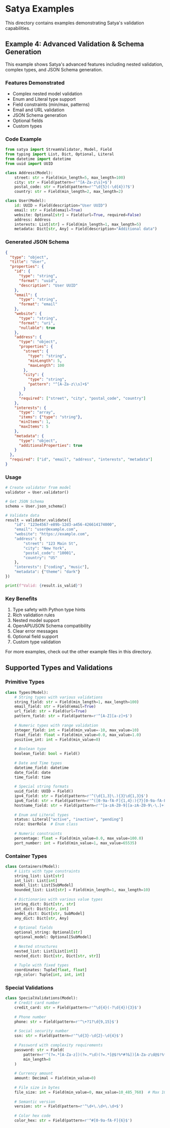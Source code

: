 # Satya Examples

This directory contains examples demonstrating Satya's validation capabilities.

## Example 4: Advanced Validation & Schema Generation

This example shows Satya's advanced features including nested validation, complex types, and JSON Schema generation.

### Features Demonstrated
- Complex nested model validation
- Enum and Literal type support
- Field constraints (min/max, patterns)
- Email and URL validation
- JSON Schema generation
- Optional fields
- Custom types

### Code Example

``` python
from satya import StreamValidator, Model, Field
from typing import List, Dict, Optional, Literal
from datetime import datetime
from uuid import UUID

class Address(Model):
    street: str = Field(min_length=5, max_length=100)
    city: str = Field(pattern=r'^[A-Za-z\s]+$')
    postal_code: str = Field(pattern=r'^\d{5}(-\d{4})?$')
    country: str = Field(min_length=2, max_length=2)

class User(Model):
    id: UUID = Field(description="User UUID")
    email: str = Field(email=True)
    website: Optional[str] = Field(url=True, required=False)
    address: Address
    interests: List[str] = Field(min_length=1, max_length=5)
    metadata: Dict[str, Any] = Field(description="Additional data")
```

### Generated JSON Schema

``` json
{
  "type": "object",
  "title": "User",
  "properties": {
    "id": {
      "type": "string",
      "format": "uuid",
      "description": "User UUID"
    },
    "email": {
      "type": "string",
      "format": "email"
    },
    "website": {
      "type": "string",
      "format": "uri",
      "nullable": true
    },
    "address": {
      "type": "object",
      "properties": {
        "street": {
          "type": "string",
          "minLength": 5,
          "maxLength": 100
        },
        "city": {
          "type": "string",
          "pattern": "^[A-Za-z\\s]+$"
        }
      },
      "required": ["street", "city", "postal_code", "country"]
    },
    "interests": {
      "type": "array",
      "items": {"type": "string"},
      "minItems": 1,
      "maxItems": 5
    },
    "metadata": {
      "type": "object",
      "additionalProperties": true
    }
  },
  "required": ["id", "email", "address", "interests", "metadata"]
}
```

### Usage

``` python
# Create validator from model
validator = User.validator()

# Get JSON Schema
schema = User.json_schema()

# Validate data
result = validator.validate({
    "id": "123e4567-e89b-12d3-a456-426614174000",
    "email": "user@example.com",
    "website": "https://example.com",
    "address": {
        "street": "123 Main St",
        "city": "New York",
        "postal_code": "10001",
        "country": "US"
    },
    "interests": ["coding", "music"],
    "metadata": {"theme": "dark"}
})

print(f"Valid: {result.is_valid}")
```

### Key Benefits
1. Type safety with Python type hints
2. Rich validation rules
3. Nested model support
4. OpenAPI/JSON Schema compatibility
5. Clear error messages
6. Optional field support
7. Custom type validation

For more examples, check out the other example files in this directory.

## Supported Types and Validations

### Primitive Types
``` python
class Types(Model):
    # String types with various validations
    string_field: str = Field(min_length=1, max_length=100)
    email_field: str = Field(email=True)
    url_field: str = Field(url=True)
    pattern_field: str = Field(pattern=r'^[A-Z][a-z]+$')
    
    # Numeric types with range validation
    integer_field: int = Field(min_value=-10, max_value=10)
    float_field: float = Field(min_value=0.0, max_value=1.0)
    positive_int: int = Field(min_value=0)
    
    # Boolean type
    boolean_field: bool = Field()
    
    # Date and Time types
    datetime_field: datetime
    date_field: date
    time_field: time
    
    # Special string formats
    uuid_field: UUID = Field()
    ipv4_field: str = Field(pattern=r'^(\d{1,3}\.){3}\d{1,3}$')
    ipv6_field: str = Field(pattern=r'^([0-9a-fA-F]{1,4}:){7}[0-9a-fA-F]{1,4}$')
    hostname_field: str = Field(pattern=r'^[a-zA-Z0-9][a-zA-Z0-9\-\.]+[a-zA-Z0-9]$')
    
    # Enum and Literal types
    status: Literal["active", "inactive", "pending"]
    role: UserRole  # Enum class
    
    # Numeric constraints
    percentage: float = Field(min_value=0.0, max_value=100.0)
    port_number: int = Field(min_value=1, max_value=65535)
```

### Container Types
``` python
class Containers(Model):
    # Lists with type constraints
    string_list: List[str]
    int_list: List[int]
    model_list: List[SubModel]
    bounded_list: List[str] = Field(min_length=1, max_length=10)
    
    # Dictionaries with various value types
    string_dict: Dict[str, str]
    int_dict: Dict[str, int]
    model_dict: Dict[str, SubModel]
    any_dict: Dict[str, Any]
    
    # Optional fields
    optional_string: Optional[str]
    optional_model: Optional[SubModel]
    
    # Nested structures
    nested_list: List[List[int]]
    nested_dict: Dict[str, Dict[str, str]]
    
    # Tuple with fixed types
    coordinates: Tuple[float, float]
    rgb_color: Tuple[int, int, int]
```

### Special Validations
``` python
class SpecialValidations(Model):
    # Credit card number
    credit_card: str = Field(pattern=r'^\d{4}(-?\d{4}){3}$')
    
    # Phone number
    phone: str = Field(pattern=r'^\+?1?\d{9,15}$')
    
    # Social security number
    ssn: str = Field(pattern=r'^\d{3}-\d{2}-\d{4}$')
    
    # Password with complexity requirements
    password: str = Field(
        pattern=r'^(?=.*[A-Za-z])(?=.*\d)(?=.*[@$!%*#?&])[A-Za-z\d@$!%*#?&]{8,}$',
        min_length=8
    )
    
    # Currency amount
    amount: Decimal = Field(min_value=0)
    
    # File size in bytes
    file_size: int = Field(min_value=0, max_value=10_485_760)  # Max 10MB
    
    # Semantic version
    version: str = Field(pattern=r'^\d+\.\d+\.\d+$')
    
    # Color hex code
    color_hex: str = Field(pattern=r'^#[0-9a-fA-F]{6}$')
``` 